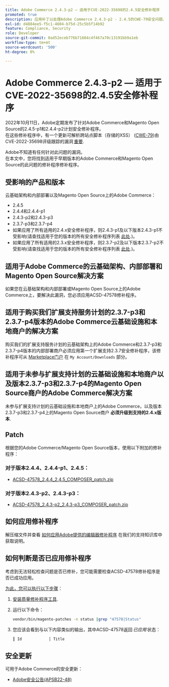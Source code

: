```yaml
---
title: Adobe Commerce 2.4.3-p2 — 适用于CVE-2022-35698的2.4.5安全修补程序
promoted: true
description: 应用补丁以处理Adobe Commerce 2.4.3-p2 - 2.4.5的CWE-79安全问题。
exl-id: d4884ee5-f5c1-4604-b75d-25c5b5f14b92
feature: Compliance, Security
role: Developer
source-git-commit: 0ad52eceb776b71604c4f467a70c13191bb9a1eb
workflow-type: tm+mt
source-wordcount: '500'
ht-degree: 0%

---
```


# Adobe Commerce 2.4.3-p2 — 适用于CVE-2022-35698的2.4.5安全修补程序

2022年10月11日，Adobe定期发布了针对Adobe Commerce和Magento Open Source的2.4.5-p1和2.4.4-p2计划安全修补程序。<br>
在这些修补程序中，有一个更新可解析跨站点脚本（存储的XSS） ([CWE-79](https://cwe.mitre.org/data/definitions/79.html))由CVE-2022-35698评级跟踪的漏洞 [重要](https://helpx.adobe.com/security/severity-ratings.html).

Adobe不知道有任何针对此问题的漏洞。<br>
在本文中，您将找到适用于早期版本的Adobe Commerce和Magento Open Source的此问题的修补程序修补程序。

## 受影响的产品和版本

云基础架构和内部部署以及Magento Open Source上的Adobe Commerce：

* 2.4.5
* 2.4.4和2.4.4-p1
* 2.4.3-p2和2.4.3-p3
* 2.3.7-p3和2.3.7-p4
* 如果应用了所有适用的2.4.x安全修补程序，则2.4.3-p1及以下版本2.4.3-p1不受影响(请查找适用于您的版本的所有安全修补程序列表 [此处](https://helpx.adobe.com/security/products/magento.html).)。
* 如果应用了所有适用的2.3.x安全修补程序，则2.3.7-p2及以下版本2.3.7-p2不受影响(请查找适用于您的版本的所有安全修补程序列表 [此处](https://helpx.adobe.com/security/products/magento.html).)。


## 适用于Adobe Commerce的云基础架构、内部部署和Magento Open Source解决方案

如果您在云基础架构和内部部署或Magento Open Source上的Adobe Commerce上，要解决此漏洞，您必须应用ACSD-47578修补程序。

## 适用于购买我们扩展支持服务计划的2.3.7-p3和2.3.7-p4版本的Adobe Commerce云基础设施和本地商户的解决方案

购买我们的扩展支持服务计划的云基础架构上的Adobe Commerce和2.3.7-p3和2.3.7-p4版本的内部部署商户必须应用第一个扩展支持2.3.7安全修补程序，该修补程序可从 [Marketplace门户](https://marketplace.magento.com/) 在 `My Account/Downloads` 部分。

## 适用于未参与扩展支持计划的云基础设施和本地商户以及版本2.3.7-p3和2.3.7-p4的Magento Open Source商户的Adobe Commerce解决方案

未参与扩展支持计划的云基础设施和本地商户上的Adobe Commerce，以及版本2.3.7-p3和2.3.7-p4上的Magento Open Source商户 **必须升级到支持的2.4.x版本**.

## Patch

根据您的Adobe Commerce/Magento Open Source版本，使用以下附加的修补程序：

### 对于版本2.4.4、2.4.4-p1、2.4.5：

* [ACSD-47578_2.4.4_2.4.5_COMPOSER_patch.zip](assets/ACSD-47578_2.4.4_2.4.5_COMPOSER_patch.zip)

### 对于版本2.4.3-p2、2.4.3-p3：

* [ACSD-47578_2.4.3-p2_2.4.3-p3_COMPOSER_patch.zip](assets/ACSD-47578_2.4.3-p2_2.4.3-p3_COMPOSER_patch.zip)

## 如何应用修补程序

解压缩文件并查看 [如何应用Adobe提供的编辑器修补程序](https://experienceleague.adobe.com/docs/commerce-knowledge-base/kb/how-to/how-to-apply-a-composer-patch-provided-by-magento.html) 在我们的支持知识库中获取说明。

## 如何判断是否已应用修补程序

考虑到无法轻松检查问题是否已修补，您可能需要检查ACSD-47578修补程序是否已成功应用。

<u>为此，您可以执行以下步骤</u>：

1. [安装质量修补程序工具](https://experienceleague.adobe.com/docs/commerce-operations/tools/quality-patches-tool/usage.html).
1. 运行以下命令：

   ```bash
   vendor/bin/magento-patches -n status |grep "47578|Status"
   ```

1. 您应该会看到与以下内容类似的输出，其中ACSD-47578返回 *已应用* 状态：

   ```bash
   ║ Id            │ Title                                                        │ Category        │ Origin                 │ Status      │ Details                                          ║ ║ N/A           │ ../m2-hotfixes/ACSD-47578__2.4.4_2.4.5_COMPOSER_patch.patch      │ Other           │ Local                  │ Applied     │ Patch type: Custom                                
   ```

## 安全更新

可用于Adobe Commerce的安全更新：

* [Adobe安全公告(APSB22-48)](https://helpx.adobe.com/security/products/magento/apsb22-48.html)
